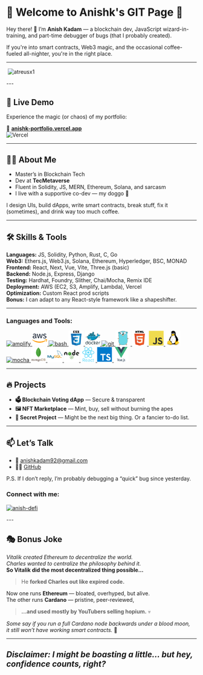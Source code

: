 # 🌟 Welcome to Anishk's GIT Page 🌟

Hey there! 👋 I’m **Anish Kadam** — a blockchain dev, JavaScript wizard-in-training, and part-time debugger of bugs (that I probably created).

If you're into smart contracts, Web3 magic, and the occasional coffee-fueled all-nighter, you're in the right place.

---
<p>&nbsp;<img align="center" src="https://github-readme-stats.vercel.app/api?username=atreusx1&show_icons=true&theme=dark&locale=en" alt="atreusx1" /></p>
---

## 🚀 Live Demo

Experience the magic (or chaos) of my portfolio:

🔗 **[anishk-portfolio.vercel.app](https://anishk-portfolio.vercel.app/)**  
![Vercel](https://img.shields.io/badge/Deployed-Vercel-000?logo=vercel&logoColor=white)

---

## 👨‍💻 About Me

- Master’s in Blockchain Tech  
- Dev at **TecMetaverse**  
- Fluent in Solidity, JS, MERN, Ethereum, Solana, and sarcasm  
- I live with a supportive co-dev — my doggo 🐶

I design UIs, build dApps, write smart contracts, break stuff, fix it (sometimes), and drink way too much coffee.

---

## 🛠️ Skills & Tools

**Languages:** JS, Solidity, Python, Rust, C, Go  
**Web3:** Ethers.js, Web3.js, Solana, Ethereum, Hyperledger, BSC, MONAD  
**Frontend:** React, Next, Vue, Vite, Three.js (basic)  
**Backend:** Node.js, Express, Django  
**Testing:** Hardhat, Foundry, Slither, Chai/Mocha, Remix IDE  
**Deployment:** AWS (EC2, S3, Amplify, Lambda), Vercel  
**Optimization:** Custom React prod scripts  
**Bonus:** I can adapt to any React-style framework like a shapeshifter.

---
<h3 align="left">Languages and Tools:</h3>
<p align="left"> <a href="https://aws.amazon.com/amplify/" target="_blank" rel="noreferrer"> <img src="https://docs.amplify.aws/assets/logo-dark.svg" alt="amplify" width="40" height="40"/> </a> <a href="https://aws.amazon.com" target="_blank" rel="noreferrer"> <img src="https://raw.githubusercontent.com/devicons/devicon/master/icons/amazonwebservices/amazonwebservices-original-wordmark.svg" alt="aws" width="40" height="40"/> </a> <a href="https://www.gnu.org/software/bash/" target="_blank" rel="noreferrer"> <img src="https://www.vectorlogo.zone/logos/gnu_bash/gnu_bash-icon.svg" alt="bash" width="40" height="40"/> </a> <a href="https://www.w3schools.com/css/" target="_blank" rel="noreferrer"> <img src="https://raw.githubusercontent.com/devicons/devicon/master/icons/css3/css3-original-wordmark.svg" alt="css3" width="40" height="40"/> </a> <a href="https://www.docker.com/" target="_blank" rel="noreferrer"> <img src="https://raw.githubusercontent.com/devicons/devicon/master/icons/docker/docker-original-wordmark.svg" alt="docker" width="40" height="40"/> </a> <a href="https://git-scm.com/" target="_blank" rel="noreferrer"> <img src="https://www.vectorlogo.zone/logos/git-scm/git-scm-icon.svg" alt="git" width="40" height="40"/> </a> <a href="https://golang.org" target="_blank" rel="noreferrer"> <img src="https://raw.githubusercontent.com/devicons/devicon/master/icons/go/go-original.svg" alt="go" width="40" height="40"/> </a> <a href="https://www.w3.org/html/" target="_blank" rel="noreferrer"> <img src="https://raw.githubusercontent.com/devicons/devicon/master/icons/html5/html5-original-wordmark.svg" alt="html5" width="40" height="40"/> </a> <a href="https://developer.mozilla.org/en-US/docs/Web/JavaScript" target="_blank" rel="noreferrer"> <img src="https://raw.githubusercontent.com/devicons/devicon/master/icons/javascript/javascript-original.svg" alt="javascript" width="40" height="40"/> </a> <a href="https://www.linux.org/" target="_blank" rel="noreferrer"> <img src="https://raw.githubusercontent.com/devicons/devicon/master/icons/linux/linux-original.svg" alt="linux" width="40" height="40"/> </a> <a href="https://mochajs.org" target="_blank" rel="noreferrer"> <img src="https://www.vectorlogo.zone/logos/mochajs/mochajs-icon.svg" alt="mocha" width="40" height="40"/> </a> <a href="https://www.mongodb.com/" target="_blank" rel="noreferrer"> <img src="https://raw.githubusercontent.com/devicons/devicon/master/icons/mongodb/mongodb-original-wordmark.svg" alt="mongodb" width="40" height="40"/> </a> <a href="https://www.mysql.com/" target="_blank" rel="noreferrer"> <img src="https://raw.githubusercontent.com/devicons/devicon/master/icons/mysql/mysql-original-wordmark.svg" alt="mysql" width="40" height="40"/> </a> <a href="https://nodejs.org" target="_blank" rel="noreferrer"> <img src="https://raw.githubusercontent.com/devicons/devicon/master/icons/nodejs/nodejs-original-wordmark.svg" alt="nodejs" width="40" height="40"/> </a> <a href="https://reactjs.org/" target="_blank" rel="noreferrer"> <img src="https://raw.githubusercontent.com/devicons/devicon/master/icons/react/react-original-wordmark.svg" alt="react" width="40" height="40"/> </a> <a href="https://www.typescriptlang.org/" target="_blank" rel="noreferrer"> <img src="https://raw.githubusercontent.com/devicons/devicon/master/icons/typescript/typescript-original.svg" alt="typescript" width="40" height="40"/> </a> <a href="https://vuejs.org/" target="_blank" rel="noreferrer"> <img src="https://raw.githubusercontent.com/devicons/devicon/master/icons/vuejs/vuejs-original-wordmark.svg" alt="vuejs" width="40" height="40"/> </a> </p>

---

## 🔥 Projects

- **🗳️ Blockchain Voting dApp** — Secure & transparent  
- **🖼️ NFT Marketplace** — Mint, buy, sell without burning the apes  
- **🧪 Secret Project** — Might be the next big thing. Or a fancier to-do list.

---

## 📫 Let’s Talk

- 📧 [anishkadam92@gmail.com](mailto:anishkadam92@gmail.com)  
- 🧑‍💻 [GitHub](https://github.com/Atreusx1)

P.S. If I don’t reply, I’m probably debugging a “quick” bug since yesterday.

<h3 align="left">Connect with me:</h3>
<p align="left">
<a href="https://linkedin.com/in/anish-defi" target="blank"><img align="center" src="https://raw.githubusercontent.com/rahuldkjain/github-profile-readme-generator/master/src/images/icons/Social/linked-in-alt.svg" alt="anish-defi" height="30" width="40" /></a>
</p>
---

## 🎭 Bonus Joke  

*Vitalik created Ethereum to decentralize the world.*  
*Charles wanted to centralize the philosophy behind it.*  
**So Vitalik did the most decentralized thing possible…**  
> He **forked Charles out like expired code.**

Now one runs **Ethereum** — bloated, overhyped, but alive.  
The other runs **Cardano** — pristine, peer-reviewed,  
> **...and used mostly by YouTubers selling hopium.** 💀

*Some say if you run a full Cardano node backwards under a blood moon,  
it still won’t have working smart contracts.* 🫠

---

## *Disclaimer: I might be boasting a little... but hey, confidence counts, right?*
